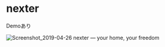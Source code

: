 # nexter
Demoあり

![Screenshot_2019-04-26 nexter — your home, your freedom](https://user-images.githubusercontent.com/42392292/56777759-1dc82e80-680e-11e9-8c44-40df7de1628c.jpg)
